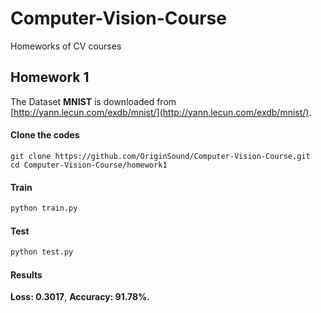 # Computer-Vision-Course
Homeworks of CV courses 

## Homework 1
The Dataset **MNIST** is downloaded from [http://yann.lecun.com/exdb/mnist/](http://yann.lecun.com/exdb/mnist/).

####  Clone the codes 
```shell
git clone https://github.com/OriginSound/Computer-Vision-Course.git 
cd Computer-Vision-Course/homework1
```

#### Train
```python 
python train.py
```

#### Test 
```python
python test.py 
```

#### Results
**Loss: 0.3017**,   **Accuracy: 91.78%.**

